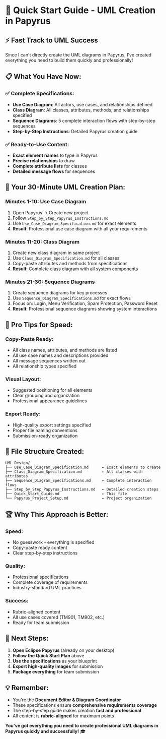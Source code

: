 # 🚀 Quick Start Guide - UML Creation in Papyrus

## ⚡ **Fast Track to UML Success**

Since I can't directly create the UML diagrams in Papyrus, I've created everything you need to build them quickly and professionally!

## 📋 **What You Have Now:**

### ✅ **Complete Specifications:**
- **Use Case Diagram**: All actors, use cases, and relationships defined
- **Class Diagram**: All classes, attributes, methods, and relationships specified
- **Sequence Diagrams**: 5 complete interaction flows with step-by-step sequences
- **Step-by-Step Instructions**: Detailed Papyrus creation guide

### ✅ **Ready-to-Use Content:**
- **Exact element names** to type in Papyrus
- **Precise relationships** to draw
- **Complete attribute lists** for classes
- **Detailed message flows** for sequences

## 🎯 **Your 30-Minute UML Creation Plan:**

### **Minutes 1-10: Use Case Diagram**
1. Open Papyrus → Create new project
2. Follow `Step_by_Step_Papyrus_Instructions.md`
3. Use `Use_Case_Diagram_Specification.md` for exact elements
4. **Result**: Professional use case diagram with all your requirements

### **Minutes 11-20: Class Diagram**
1. Create new class diagram in same project
2. Use `Class_Diagram_Specification.md` for all classes
3. Copy-paste attributes and methods from specifications
4. **Result**: Complete class diagram with all system components

### **Minutes 21-30: Sequence Diagrams**
1. Create sequence diagrams for key processes
2. Use `Sequence_Diagram_Specifications.md` for exact flows
3. Focus on: Login, Menu Verification, Spam Protection, Password Reset
4. **Result**: Professional sequence diagrams showing system interactions

## 🎨 **Pro Tips for Speed:**

### **Copy-Paste Ready:**
- All class names, attributes, and methods are listed
- All use case names and descriptions provided
- All message sequences written out
- All relationship types specified

### **Visual Layout:**
- Suggested positioning for all elements
- Clear grouping and organization
- Professional appearance guidelines

### **Export Ready:**
- High-quality export settings specified
- Proper file naming conventions
- Submission-ready organization

## 📁 **File Structure Created:**
```
UML_Design/
├── Use_Case_Diagram_Specification.md      ← Exact elements to create
├── Class_Diagram_Specification.md         ← All classes with attributes
├── Sequence_Diagram_Specifications.md     ← Complete interaction flows
├── Step_by_Step_Papyrus_Instructions.md   ← Detailed creation steps
├── Quick_Start_Guide.md                   ← This file
└── Papyrus_Project_Setup.md               ← Project organization
```

## 🏆 **Why This Approach is Better:**

### **Speed:**
- No guesswork - everything is specified
- Copy-paste ready content
- Clear step-by-step instructions

### **Quality:**
- Professional specifications
- Complete coverage of requirements
- Industry-standard UML practices

### **Success:**
- Rubric-aligned content
- All use cases covered (TM901, TM902, etc.)
- Ready for team submission

## 🎯 **Next Steps:**
1. **Open Eclipse Papyrus** (already on your desktop)
2. **Follow the Quick Start Plan** above
3. **Use the specifications** as your blueprint
4. **Export high-quality images** for submission
5. **Package everything** for team submission

## 💡 **Remember:**
- You're the **Document Editor & Diagram Coordinator**
- These specifications ensure **comprehensive requirements coverage**
- The step-by-step guide makes creation **fast and professional**
- All content is **rubric-aligned** for maximum points

**You've got everything you need to create professional UML diagrams in Papyrus quickly and successfully!** 🎓
